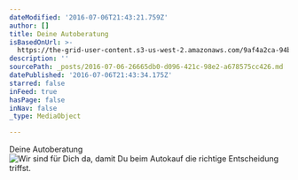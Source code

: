 ```yaml
---
dateModified: '2016-07-06T21:43:21.759Z'
author: []
title: Deine Autoberatung
isBasedOnUrl: >-
  https://the-grid-user-content.s3-us-west-2.amazonaws.com/9af4a2ca-94b9-40ac-9ffa-52a5b04eaa73.jpg
description: ''
sourcePath: _posts/2016-07-06-26665db0-d096-421c-98e2-a678575cc426.md
datePublished: '2016-07-06T21:43:34.175Z'
starred: false
inFeed: true
hasPage: false
inNav: false
_type: MediaObject

---
```

Deine Autoberatung
![Wir sind für Dich da, damit Du beim Autokauf die richtige Entscheidung triffst. ](https://the-grid-user-content.s3-us-west-2.amazonaws.com/9af4a2ca-94b9-40ac-9ffa-52a5b04eaa73.jpg)